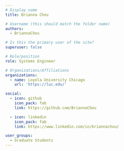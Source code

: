 ```yaml
---
# Display name
title: Brianna Chou

# Username (this should match the folder name)
authors:
  - BriannaChou

# Is this the primary user of the site?
superuser: false

# Role/position
role: Systems Engineer

# Organizations/Affiliations
organizations:
  - name: Loyola University Chicago
    url: 'https://luc.edu/'

social:
  - icon: github
    icon_pack: fab
    link: https://github.com/BriannaChou

  - icon: linkedin
    icon_pack: fab
    link: https://www.linkedin.com/in/briannachou/

user_groups:
  - Graduate Students
---
```

